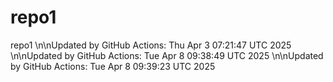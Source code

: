 # repo1
repo1
\n\nUpdated by GitHub Actions: Thu Apr  3 07:21:47 UTC 2025
\n\nUpdated by GitHub Actions: Tue Apr  8 09:38:49 UTC 2025
\n\nUpdated by GitHub Actions: Tue Apr  8 09:39:23 UTC 2025
